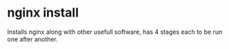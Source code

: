 # nginx install 

Installs nginx along with other usefull software, has 4 stages each to be run one after another.
